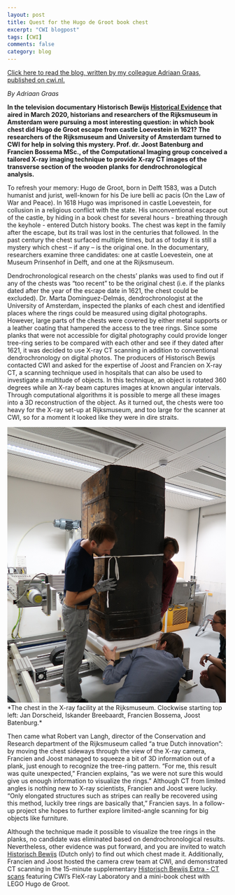 ```yaml
---
layout: post
title: Quest for the Hugo de Groot book chest
excerpt: "CWI blogpost"
tags: [CWI]
comments: false
category: blog
---
```


[Click here to read the blog, written by my colleague Adriaan Graas, published on cwi.nl.](https://www.cwi.nl/news/blogs/quest-for-the-hugo-de-groot-book-chest)

*By Adriaan Graas*

**In the television documentary Historisch Bewijs [Historical Evidence](https://www.avrotros.nl/historisch-bewijs/gemist/detail/item/historisch-bewijs-de-boekenkist-van-hugo-de-groot-04-03-2020/) that aired in March 2020, historians and researchers of the Rijksmuseum in Amsterdam were pursuing a most interesting question: in which book chest did Hugo de Groot escape from castle Loevestein in 1621? The researchers of the Rijksmuseum and University of Amsterdam turned to CWI for help in solving this mystery. Prof. dr. Joost Batenburg and Francien Bossema MSc., of the Computational Imaging group conceived a tailored X-ray imaging technique to provide X-ray CT images of the transverse section of the wooden planks for dendrochronological analysis.**

To refresh your memory: Hugo de Groot, born in Delft 1583, was a Dutch humanist and jurist, well-known for his De iure belli ac pacis (On the Law of War and Peace). In 1618 Hugo was imprisoned in castle Loevestein, for collusion in a religious conflict with the state. His unconventional escape out of the castle, by hiding in a book chest for several hours - breathing through the keyhole - entered Dutch history books. The chest was kept in the family after the escape, but its trail was lost in the centuries that followed. In the past century the chest surfaced multiple times, but as of today it is still a mystery which chest – if any – is the original one. In the documentary, researchers examine three candidates: one at castle Loevestein, one at Museum Prinsenhof in Delft, and one at the Rijksmuseum.

Dendrochronological research on the chests’ planks was used to find out if any of the chests was “too recent” to be the original chest (i.e. if the planks dated after the year of the escape date in 1621, the chest could be excluded). Dr. Marta Domínguez-Delmás, dendrochronologist at the University of Amsterdam, inspected the planks of each chest and identified places where the rings could be measured using digital photographs. However, large parts of the chests were covered by either metal supports or a leather coating that hampered the access to the tree rings. Since some planks that were not accessible for digital photography could provide longer tree-ring series to be compared with each other and see if they dated after 1621, it was decided to use X-ray CT scanning in addition to conventional dendrochronology on digital photos. The producers of Historisch Bewijs contacted CWI and asked for the expertise of Joost and Francien on X-ray CT, a scanning technique used in hospitals that can also be used to investigate a multitude of objects. In this technique, an object is rotated 360 degrees while an X-ray beam captures images at known angular intervals. Through computational algorithms it is possible to merge all these images into a 3D reconstruction of the object. As it turned out, the chests were too heavy for the X-ray set-up at Rijksmuseum, and too large for the scanner at CWI, so for a moment it looked like they were in dire straits.


 <img src="images/hugoblog.jpg" width="500" />
*The chest in the X-ray facility at the Rijksmuseum. Clockwise starting top left: Jan Dorscheid, Iskander Breebaardt, Francien Bossema, Joost Batenburg.*


Then came what Robert van Langh, director of the Conservation and Research department of the Rijksmuseum called “a true Dutch innovation”: by moving the chest sideways through the view of the X-ray camera, Francien and Joost managed to squeeze a bit of 3D information out of a plank, just enough to recognize the tree-ring pattern. “For me, this result was quite unexpected,” Francien explains, “as we were not sure this would give us enough information to visualize the rings.” Although CT from limited angles is nothing new to X-ray scientists, Francien and Joost were lucky. “Only elongated structures such as stripes can really be recovered using this method, luckily tree rings are basically that,” Francien says. In a follow-up project she hopes to further explore limited-angle scanning for big objects like furniture.

Although the technique made it possible to visualize the tree rings in the planks, no candidate was eliminated based on dendrochronological results. Nevertheless, other evidence was put forward, and you are invited to watch [Historisch Bewijs](https://www.avrotros.nl/historisch-bewijs/gemist/detail/item/historisch-bewijs-de-boekenkist-van-hugo-de-groot-04-03-2020/) (Dutch only) to find out which chest made it. Additionally, Francien and Joost hosted the camera crew team at CWI, and demonstrated CT scanning in the 15-minute supplementary [Historisch Bewijs Extra - CT scans](https://www.avrotros.nl/historisch-bewijs/gemist/detail/item/historisch-bewijs-extra-05-02-2020/) featuring CWI’s FleX-ray Laboratory and a mini-book chest with LEGO Hugo de Groot.


